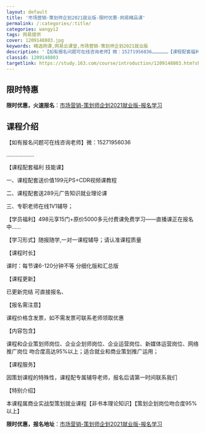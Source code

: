 ```yaml
---
layout: default
title: '市场营销-策划师企划2021就业版-限时优惠-网易精品课'
permalink: /:categories/:title/
categories: wangyi2
tags: 网易提供
cover: 1209148803.jpg
keywords: 精选网课,网易云课堂,市场营销-策划师企划2021就业版
description: '【如有报名问题可在线咨询老师】微：15271956036………………【课程配套福利技能课】一、课程配套送价值199元PS'
classid: 1209148803
targetlink: https://study.163.com/course/introduction/1209148803.htm?share=1&shareId=1025206652&utm_campaign=share&utm_medium=iphoneShare&utm_source=&utm_u=1025206652
---
```


## 限时特惠

**限时优惠，火速报名**：[市场营销-策划师企划2021就业版-报名学习](https://study.163.com/course/introduction/1209148803.htm?share=1&shareId=1025206652&utm_campaign=share&utm_medium=iphoneShare&utm_source=&utm_u=1025206652)

## 课程介绍

【如有报名问题可在线咨询老师】微：15271956036

………………

【课程配套福利 技能课】

一、课程配套送价值199元PS+CDR视频课教程

二、课程配套送289元广告知识就业理论课

三、专职老师在线1V1辅导；

【学员福利】498元享15门+原价5000多元付费课免费学习——直播课正在报名中……

【学习形式】随报随学,一对一课程辅导；请认准课程质量

【课程时长】

课时：每节课6-120分钟不等 分细化版和汇总版

【课程更新】

已更新完结 可直接报名、



【报名需注意】

课程价格含发票，如不需发票可联系老师领取优惠

【内容包含】

课程和企业策划师岗位、企业企划师岗位、企业运营岗位、新媒体运营岗位、网络推广岗位 吻合度高达95%以上；适合就业和商业策划推广运用；

【课程服务】

因策划课程的特殊性，课程配专属辅导老师，报名后请第一时间联系我们

【特别介绍】

本课程属商业实战型策划就业课程【非书本理论知识】【策划企划岗位吻合度95%以上】

**限时优惠，报名地址**：[市场营销-策划师企划2021就业版-报名学习](https://study.163.com/course/introduction/1209148803.htm?share=1&shareId=1025206652&utm_campaign=share&utm_medium=iphoneShare&utm_source=&utm_u=1025206652)

